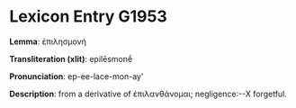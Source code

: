 # Lexicon Entry G1953

**Lemma**: ἐπιλησμονή

**Transliteration (xlit)**: epilēsmonḗ

**Pronunciation**: ep-ee-lace-mon-ay'

**Description**:
from a derivative of ἐπιλανθάνομαι; negligence:--X forgetful.
